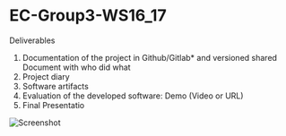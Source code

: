 # EC-Group3-WS16_17

Deliverables

1. Documentation of the project in Github/Gitlab* and versioned shared Document with who did what 
2. Project diary 
3. Software artifacts 
4. Evaluation of the developed software: Demo (Video or URL) 
5. Final Presentatio

![Screenshot](http://https://cloud.githubusercontent.com/assets/19613306/22619178/44d8ca3c-eaef-11e6-92ab-2778f3623527.png)
